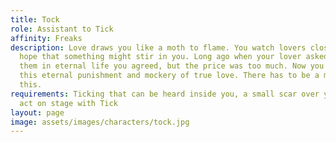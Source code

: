 ```yaml
---
title: Tock
role: Assistant to Tick
affinity: Freaks
description: Love draws you like a moth to flame. You watch lovers closely with the
  hope that something might stir in you. Long ago when your lover asked you to join
  them in eternal life you agreed, but the price was too much. Now you suffer through
  this eternal punishment and mockery of true love. There has to be a meaning to all
  this.
requirements: Ticking that can be heard inside you, a small scar over your heart,
  act on stage with Tick
layout: page
image: assets/images/characters/tock.jpg
---
```


